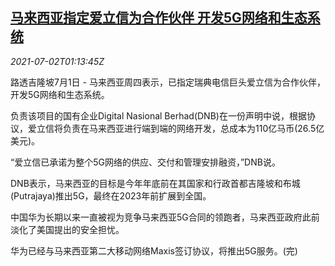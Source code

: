 <!--1625189463000-->
[马来西亚指定爱立信为合作伙伴 开发5G网络和生态系统](https://cn.reuters.com/article/malaysia-ericsson-5g-0702-idCNKCS2E803W)
------

<div><i>2021-07-02T01:13:45Z</i></div><p>路透吉隆坡7月1日 - 马来西亚周四表示，已指定瑞典电信巨头爱立信为合作伙伴，开发5G网络和生态系统。</p><p>负责该项目的国有企业Digital Nasional Berhad(DNB)在一份声明中说，根据协议，爱立信将负责在马来西亚进行端到端的网络开发，总成本为110亿马币(26.5亿美元)。</p><p>“爱立信已承诺为整个5G网络的供应、交付和管理安排融资，”DNB说。</p><p>DNB表示，马来西亚的目标是今年年底前在其国家和行政首都吉隆坡和布城(Putrajaya)推出5G，最终在2023年前扩展到全国。</p><p>中国华为长期以来一直被视为竞争马来西亚5G合同的领跑者，马来西亚政府此前淡化了美国提出的安全担忧。</p><p>华为已经与马来西亚第二大移动网络Maxis签订协议，将推出5G服务。(完)</p>
